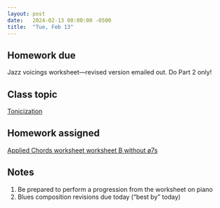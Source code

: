 ```yaml
---
layout: post
date:   2024-02-13 00:00:00 -0500
title:  "Tue, Feb 13"
---
```


## Homework due

Jazz voicings worksheet—revised version emailed out. Do Part 2 only!

## Class topic

[Tonicization](https://viva.pressbooks.pub/openmusictheory/chapter/tonicization/)

## Homework assigned

[Applied Chords worksheet worksheet B without ø7s](https://viva.pressbooks.pub/openmusictheory/chapter/tonicization/#assignments)

## Notes

1. Be prepared to perform a progression from the worksheet on piano
2. Blues composition revisions due today (“best by” today)
